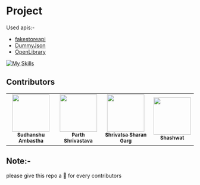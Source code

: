 # Project

Used apis:-
- [fakestoreapi](https://fakestoreapi.com/)
- [DummyJson](https://dummyjson.com/)
- [OpenLibrary](https://openlibrary.org/subjects/fantasy.json?limit=10)

[![My Skills](https://skillicons.dev/icons?i=html,css,js,php,mysql)](https://skillicons.dev)

## Contributors
<table>
    <tr>
        <td align="center">
        <a href="http://github.com/Sudhanshu-Ambastha">
            <img src="https://avatars.githubusercontent.com/u/135802131?v=4" width="100px;" alt=""/>
            <br />
            <sub><b>Sudhanshu Ambastha</b></sub>
        </a>
        <br />
    </td>
    <td align="center">
        <a href="https://github.com/Vishwas567917">
            <img src="https://avatars.githubusercontent.com/u/139749696?s=100&v=4" width="100px;" alt=""/>
            <br />
            <sub><b>Parth Shrivastava</b></sub>
        </a>
        <br />
    </td>
    <td align="center">
        <a href="https://github.com/Shrivatsa-Sharan-Garg">
            <img src="https://avatars.githubusercontent.com/u/179140208?v=4" width="100px;" alt=""/>
            <br />
            <sub><b>Shrivatsa Sharan Garg</b></sub>
        </a>
        <br />
    </td>
    <td align="center">
        <a href="https://github.com/ShashwatAG">
            <img src="https://avatars.githubusercontent.com/u/98804766?v=4" width="100px;" alt=""/>
            <br />
            <sub><b>Shashwat</b></sub>
        </a>
        <br />
    </td>
    </tr>
</table>

## Note:-
please give this repo a 🌟 for every contributors
